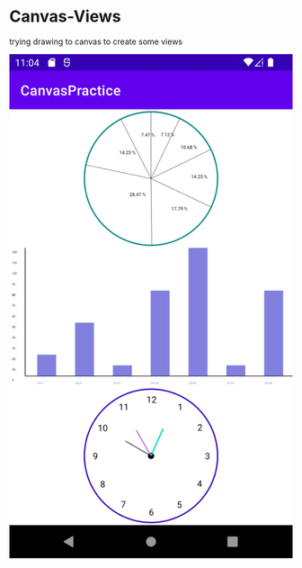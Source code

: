 # Canvas-Views
trying drawing to canvas to create some views

![Screenshot Of Views Rendered In Same Activity](https://github.com/Sagardevkota/Canvas-Views/blob/master/views.png)
